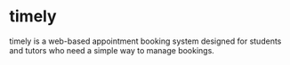# timely
timely is a web-based appointment booking system designed for students and tutors who need a simple way to manage bookings.
